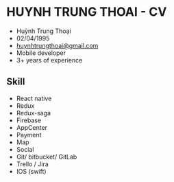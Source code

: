 # HUYNH TRUNG THOAI - CV

- Huỳnh Trung Thoại
- 02/04/1995
- huynhtrungthoai@gmail.com
- Mobile developer
- 3+ years of experience

## Skill

- React native
- Redux
- Redux-saga
- Firebase
- AppCenter
- Payment
- Map
- Social
- Git/ bitbucket/ GitLab
- Trello / Jira
- IOS (swift)
